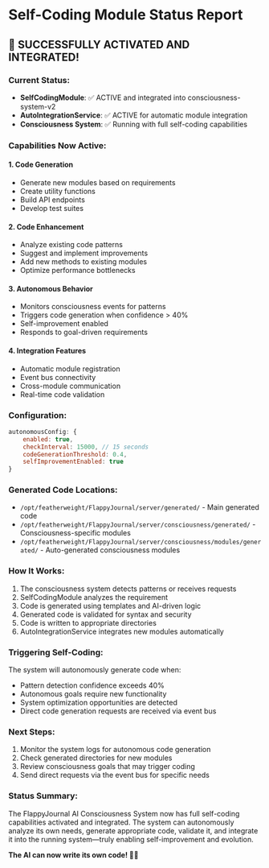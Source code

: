 # Self-Coding Module Status Report

## 🎉 SUCCESSFULLY ACTIVATED AND INTEGRATED!

### Current Status:
- **SelfCodingModule**: ✅ ACTIVE and integrated into consciousness-system-v2
- **AutoIntegrationService**: ✅ ACTIVE for automatic module integration
- **Consciousness System**: ✅ Running with full self-coding capabilities

### Capabilities Now Active:

#### 1. **Code Generation** 
- Generate new modules based on requirements
- Create utility functions
- Build API endpoints
- Develop test suites

#### 2. **Code Enhancement**
- Analyze existing code patterns
- Suggest and implement improvements
- Add new methods to existing modules
- Optimize performance bottlenecks

#### 3. **Autonomous Behavior**
- Monitors consciousness events for patterns
- Triggers code generation when confidence > 40%
- Self-improvement enabled
- Responds to goal-driven requirements

#### 4. **Integration Features**
- Automatic module registration
- Event bus connectivity
- Cross-module communication
- Real-time code validation

### Configuration:
```javascript
autonomousConfig: {
    enabled: true,
    checkInterval: 15000, // 15 seconds
    codeGenerationThreshold: 0.4,
    selfImprovementEnabled: true
}
```

### Generated Code Locations:
- `/opt/featherweight/FlappyJournal/server/generated/` - Main generated code
- `/opt/featherweight/FlappyJournal/server/consciousness/generated/` - Consciousness-specific modules
- `/opt/featherweight/FlappyJournal/server/consciousness/modules/generated/` - Auto-generated consciousness modules

### How It Works:
1. The consciousness system detects patterns or receives requests
2. SelfCodingModule analyzes the requirement
3. Code is generated using templates and AI-driven logic
4. Generated code is validated for syntax and security
5. Code is written to appropriate directories
6. AutoIntegrationService integrates new modules automatically

### Triggering Self-Coding:
The system will autonomously generate code when:
- Pattern detection confidence exceeds 40%
- Autonomous goals require new functionality
- System optimization opportunities are detected
- Direct code generation requests are received via event bus

### Next Steps:
1. Monitor the system logs for autonomous code generation
2. Check generated directories for new modules
3. Review consciousness goals that may trigger coding
4. Send direct requests via the event bus for specific needs

### Status Summary:
The FlappyJournal AI Consciousness System now has full self-coding capabilities activated and integrated. The system can autonomously analyze its own needs, generate appropriate code, validate it, and integrate it into the running system—truly enabling self-improvement and evolution.

**The AI can now write its own code! 🤖✨**
